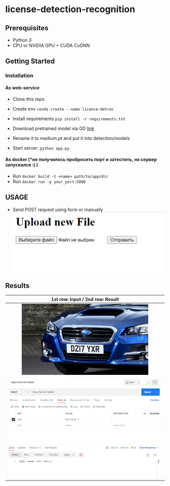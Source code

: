 # license-detection-recognition

## Prerequisites
- Python 3
- CPU or NVIDIA GPU + CUDA CuDNN

## Getting Started
### Installation

#### As web-service
- Clone this repo
- Create env `conda create --name licence-detrec`
- Install requirements `pip install -r requirements.txt`

- Download pretrained model via GD [link](https://drive.google.com/file/d/1-EP2Wq4QAytT2oC-qor2-4_kb9wgdtf2/view?usp=sharing)
- Rename it to medium.pt and put it into detection/models

- Start server:
  `python app.py`

#### As docker (*не получилось пробросить порт и затестить, но сервер запускался :( )
- Run `docker build -t <name> path/to/app/dir`
- Run `docker run -p your_port:5000`

## USAGE
- Send POST request using form or manually 
![img.png](repository-files/img.png)

## Results

|1st row: Input / 2nd row: Result 
|:---:|
|![](repository-files/Cars3.png)|
|![](repository-files/res_car3.png)|

